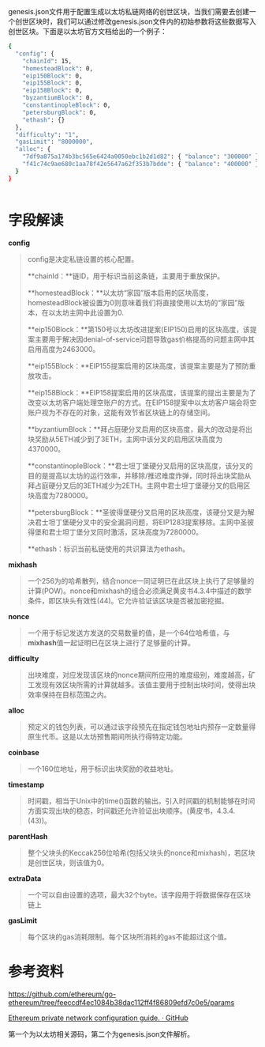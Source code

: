 genesis.json文件用于配置生成以太坊私链网络的创世区块，当我们需要去创建一个创世区块时，我们可以通过修改genesis.json文件内的初始参数将这些数据写入创世区块。下面是以太坊官方文档给出的一个例子：

```bash
{
  "config": {
    "chainId": 15,
    "homesteadBlock": 0,
    "eip150Block": 0,
    "eip155Block": 0,
    "eip158Block": 0,
    "byzantiumBlock": 0,
    "constantinopleBlock": 0,
    "petersburgBlock": 0,
    "ethash": {}
  },
  "difficulty": "1",
  "gasLimit": "8000000",
  "alloc": {
    "7df9a875a174b3bc565e6424a0050ebc1b2d1d82": { "balance": "300000" },
    "f41c74c9ae680c1aa78f42e5647a62f353b7bdde": { "balance": "400000" }
  }
}
```

![点击并拖拽以移动](data:image/gif;base64,R0lGODlhAQABAPABAP///wAAACH5BAEKAAAALAAAAAABAAEAAAICRAEAOw==)

# 字段解读

**config**

> config是决定私链设置的核心配置。
>
> **chainId：**链ID，用于标识当前这条链，主要用于重放保护。
>
> **homesteadBlock：**以太坊“家园”版本启用的区块高度，homesteadBlock被设置为0则意味着我们将直接使用以太坊的“家园”版本，在以太坊主网中此设置为0.
>
> **eip150Block：**第150号以太坊改进提案(EIP150)启用的区块高度，该提案主要用于解决因denial-of-service问题导致gas价格提高的问题主网中其启用高度为2463000。
>
> **eip155Block：**EIP155提案启用的区块高度，该提案主要是为了预防重放攻击。
>
> **eip158Block：**EIP158提案启用的区块高度，该提案的提出主要是为了改变以太坊客户端处理空账户的方式。在EIP158提案中以太坊客户端会将空账户视为不存在的对象，这能有效节省区块链上的存储空间。
>
> **byzantiumBlock：**拜占庭硬分叉启用的区块高度，最大的改动是将出块奖励从5ETH减少到了3ETH，主网中该分叉的启用区块高度为4370000。
>
> **constantinopleBlock：**君士坦丁堡硬分叉启用的区块高度，该分叉的目的是提高以太坊的运行效率，并移除/推迟难度炸弹，同时将出块奖励从拜占庭硬分叉后的3ETH减少为2ETH。主网中君士坦丁堡硬分叉的启用区块高度为7280000。
>
> **petersburgBlock：**圣彼得堡硬分叉启用的区块高度，该硬分叉是为解决君士坦丁堡硬分叉中的安全漏洞问题，将EIP1283提案移除。主网中圣彼得堡和君士坦丁堡分叉同时激活，区块高度为7280000。
>
> **ethash：标识当前私链使用的共识算法为ethash。

**mixhash**

> 一个256为的哈希散列，结合nonce一同证明已在此区块上执行了足够量的计算(POW)。nonce和mixhash的组合必须满足黄皮书4.3.4中描述的数学条件，即区块头有效性(44)。它允许验证该区块是否被加密挖掘。

 **nonce**

> 一个用于标记发送方发送的交易数量的值，是一个64位哈希值，与**mixhash**值一起证明已在区块上进行了足够量的计算。

**difficulty**

> 出块难度，对应发现该区块的nonce期间所应用的难度级别，难度越高，矿工发现有效区块所需的计算就越多。该值主要用于控制出块时间，使得出块效率保持在目标范围之内。

**alloc**

> 预定义的钱包列表，可以通过该字段预先在指定钱包地址内预存一定数量得原生代币。这是以太坊预售期间所执行得特定功能。

**coinbase**

> 一个160位地址，用于标识出块奖励的收益地址。

**timestamp**

> 时间戳，相当于Unix中的time()函数的输出。引入时间戳的机制能够在时间方面实现出块的稳态，时间戳还允许验证出块顺序。(黄皮书，4.3.4.(43))。

**parentHash**

> 整个父块头的Keccak256位哈希(包括父块头的nonce和mixhash)，若区块是创世区块，则该值为0。

**extraData**

> 一个可以自由设置的选项，最大32个byte。该字段用于将数据保存在区块链上

**gasLimit**

> 每个区块的gas消耗限制。每个区块所消耗的gas不能超过这个值。



# 参考资料

https://github.com/ethereum/go-ethereum/tree/feeccdf4ec1084b38dac112ff4f86809efd7c0e5/params

[Ethereum private network configuration guide. · GitHub](https://gist.github.com/0mkara/b953cc2585b18ee098cd)

第一个为以太坊相关源码，第二个为genesis.json文件解析。
